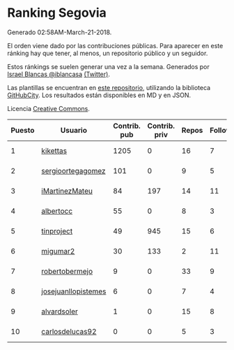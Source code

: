 # Ranking Segovia

Generado 02:58AM-March-21-2018.

El orden viene dado por las contribuciones públicas. Para aparecer en este ránking hay que tener, al menos, un repositorio público y un seguidor.

Estos ránkings se suelen generar una vez a la semana. Generados por [Israel Blancas @iblancasa](https://github.com/iblancasa/) [(Twitter)](https://twitter.com/iblancasa).

Las plantillas se encuentran en [este repositorio](https://github.com/iblancasa/GH-Spanish-Ranking), utilizando la biblioteca [GitHubCity](https://github.com/iblancasa/GitHubCity). Los resultados están disponibles en MD y en JSON.

Licencia [Creative Commons](https://creativecommons.org/licenses/by/4.0/).

| Puesto   |  Usuario  | Contrib. pub | Contrib. priv |Repos| Followers | Desde |  Avatar  |
|----------|-----------|--------------|---------------|-----|-----------|-------|----------|
|1|[kikettas](https://github.com/kikettas)|1205|0|16|7|2014-10-08|![kikettas](https://avatars3.githubusercontent.com/u/9082270)|
|2|[sergioortegagomez](https://github.com/sergioortegagomez)|101|0|9|5|2014-09-14|![sergioortegagomez](https://avatars2.githubusercontent.com/u/8767128)|
|3|[iMartinezMateu](https://github.com/iMartinezMateu)|84|197|14|11|2014-10-19|![iMartinezMateu](https://avatars2.githubusercontent.com/u/9308066)|
|4|[albertocc](https://github.com/albertocc)|55|0|8|3|2015-08-18|![albertocc](https://avatars2.githubusercontent.com/u/13858689)|
|5|[tinproject](https://github.com/tinproject)|49|945|15|6|2013-03-01|![tinproject](https://avatars3.githubusercontent.com/u/3742174)|
|6|[migumar2](https://github.com/migumar2)|30|133|2|11|2011-05-31|![migumar2](https://avatars2.githubusercontent.com/u/819947)|
|7|[robertobermejo](https://github.com/robertobermejo)|9|0|33|9|2010-03-13|![robertobermejo](https://avatars1.githubusercontent.com/u/221931)|
|8|[josejuanllopistemes](https://github.com/josejuanllopistemes)|6|0|7|4|2015-05-28|![josejuanllopistemes](https://avatars0.githubusercontent.com/u/12647640)|
|9|[alvardsoler](https://github.com/alvardsoler)|1|0|15|8|2013-04-09|![alvardsoler](https://avatars1.githubusercontent.com/u/4102837)|
|10|[carlosdelucas92](https://github.com/carlosdelucas92)|0|0|5|3|2015-01-27|![carlosdelucas92](https://avatars1.githubusercontent.com/u/10717935)|
